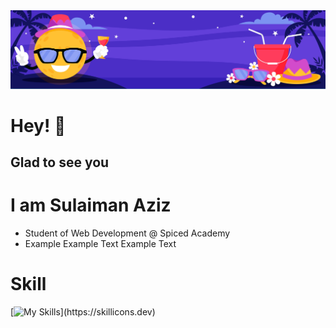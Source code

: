 <img src="9960913.jpg"/>

# Hey! 👋
## Glad to see you 

# I am Sulaiman Aziz

- Student of Web Development @ Spiced Academy 
- Example Example Text Example Text 

# Skill

[![My Skills](https://skillicons.dev/icons?i=ps,)](https://skillicons.dev)
